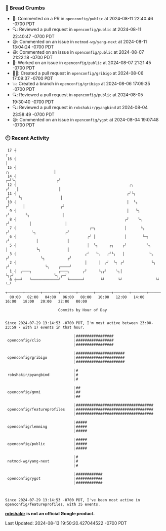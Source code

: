 ### 🍞 Bread Crumbs

 * 💬: Commented on a PR in  `openconfig/public` at 2024-08-11 22:40:46 -0700 PDT
 * 🔍: Reviewed a pull request in  `openconfig/public` at 2024-08-11 22:40:47 -0700 PDT
 * 😃: Commented on an issue in `netmod-wg/yang-next` at 2024-08-11 13:04:24 -0700 PDT
 * 😃: Commented on an issue in `openconfig/public` at 2024-08-07 21:22:18 -0700 PDT
 * 👀: Worked on an issue in `openconfig/public` at 2024-08-07 21:21:45 -0700 PDT
 * ✍🏼: Created a pull request in `openconfig/gribigo` at 2024-08-06 17:09:37 -0700 PDT
 * 💥: Created a branch in `openconfig/gribigo` at 2024-08-06 17:09:35 -0700 PDT
 * 🔍: Reviewed a pull request in  `openconfig/public` at 2024-08-05 19:30:40 -0700 PDT
 * 🔍: Reviewed a pull request in  `robshakir/pyangbind` at 2024-08-04 23:58:49 -0700 PDT
 * 😃: Commented on an issue in `openconfig/ygot` at 2024-08-04 19:07:48 -0700 PDT

### 🕘 Recent Activity
```
 17 ┼                                                                                                  ╭
 16 ┤                                                                                                  │
 15 ┤                                                                            ╭╮                    │
 14 ┤                                                                          ╭─╯╰╮                  ╭╯
 12 ┤                                                   ╭╮                    ╭╯   │                  │
 11 ┤                                                  ╭╯╰╮                  ╭╯    ╰╮                 │
 10 ┤                                                  │  ╰╮                ╭╯      │                ╭╯
  9 ┤                                                  │   ╰╮              ╭╯       ╰╮               │
  8 ┤                                                 ╭╯    ╰╮            ╭╯         │               │
  7 ┤                                 ╭─╮             │      ╰╮          ╭╯          ╰╮             ╭╯
  6 ┤                                ╭╯ │             │       ╰─╮       ╭╯            │             │
  5 ┤                                │  ╰╮     ╭╮    ╭╯         ╰╮      │             ╰╮            │
  3 ┤                               ╭╯   ╰╮   ╭╯╰╮   │           ╰╮    ╭╯              ╰╮          ╭╯
  2 ┤                               │     │  ╭╯  ╰╮ ╭╯            ╰╮  ╭╯                ╰╮    ╭────╯
  1 ┤  ╭───╮            ╭───╮      ╭╯     ╰╮╭╯    ╰╮│              ╰╮╭╯                  ╰╮ ╭─╯
  0 ┼──╯   ╰────────────╯   ╰──────╯       ╰╯      ╰╯               ╰╯                    ╰─╯
    +───────+───────+───────+───────+───────+───────+───────+───────+───────+───────+───────+───────+────
  00:00   02:00   04:00   06:00   08:00   10:00   12:00   14:00   16:00   18:00   20:00   22:00   00:00   

						Commits by Hour of Day


Since 2024-07-29 13:14:53 -0700 PDT, I'm most active between 23:00-23:59 - with 17 events in that hour.

```



```
                               |#################
 openconfig/clio               |#################
                               |#################

                               |######################
 openconfig/gribigo            |######################
                               |######################

                               |#
 robshakir/pyangbind           |#
                               |#

                               |##
 openconfig/gnmi               |##
                               |##

                               |###################################
 openconfig/featureprofiles    |###################################
                               |###################################

                               |#####
 openconfig/lemming            |#####
                               |#####

                               |#####
 openconfig/public             |#####
                               |#####

                               |#
 netmod-wg/yang-next           |#
                               |#

                               |############
 openconfig/ygot               |############
                               |############



Since 2024-07-29 13:14:53 -0700 PDT, I've been most active in openconfig/featureprofiles, with 35 events.

```
**[robshakir](mailto:robjs@google.com) is not an official Google product.**  


Last Updated: 2024-08-13 19:50:20.427044522 -0700 PDT
